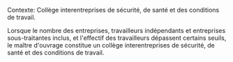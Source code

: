 Contexte: Collège interentreprises de sécurité, de santé et des conditions de travail.

Lorsque le nombre des entreprises, travailleurs indépendants et entreprises sous-traitantes inclus, et l'effectif des travailleurs dépassent certains seuils, le maître d'ouvrage constitue un collège interentreprises de sécurité, de santé et des conditions de travail.